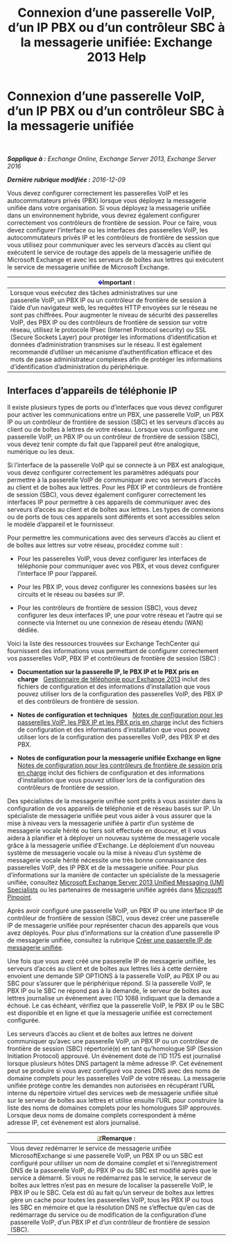 ﻿---
title: 'Connexion d’une passerelle VoIP, d’un IP PBX ou d’un contrôleur SBC à la messagerie unifiée: Exchange 2013 Help'
TOCTitle: Connexion d’une passerelle VoIP, d’un IP PBX ou d’un contrôleur SBC à la messagerie unifiée
ms:assetid: a7cecf59-b93a-413b-bb88-29f2669ef2cf
ms:mtpsurl: https://technet.microsoft.com/fr-fr/library/Bb124084(v=EXCHG.150)
ms:contentKeyID: 50555467
ms.date: 04/24/2018
mtps_version: v=EXCHG.150
ms.translationtype: HT
---

# Connexion d’une passerelle VoIP, d’un IP PBX ou d’un contrôleur SBC à la messagerie unifiée

 

_**Sapplique à :** Exchange Online, Exchange Server 2013, Exchange Server 2016_

_**Dernière rubrique modifiée :** 2016-12-09_

Vous devez configurer correctement les passerelles VoIP et les autocommutateurs privés (PBX) lorsque vous déployez la messagerie unifiée dans votre organisation. Si vous déployez la messagerie unifiée dans un environnement hybride, vous devrez également configurer correctement vos contrôleurs de frontière de session. Pour ce faire, vous devez configurer l’interface ou les interfaces des passerelles VoIP, les autocommutateurs privés IP et les contrôleurs de frontière de session que vous utilisez pour communiquer avec les serveurs d’accès au client qui exécutent le service de routage des appels de la messagerie unifiée de Microsoft Exchange et avec les serveurs de boîtes aux lettres qui exécutent le service de messagerie unifiée de Microsoft Exchange.

<table>
<thead>
<tr class="header">
<th><img src="images/JJ159813.important(EXCHG.150).gif" title="Important" alt="Important" />Important :</th>
</tr>
</thead>
<tbody>
<tr class="odd">
<td>Lorsque vous exécutez des tâches administratives sur une passerelle VoIP, un PBX IP ou un contrôleur de frontière de session à l’aide d’un navigateur web, les requêtes HTTP envoyées sur le réseau ne sont pas chiffrées. Pour augmenter le niveau de sécurité des passerelles VoIP, des PBX IP ou des contrôleurs de frontière de session sur votre réseau, utilisez le protocole IPsec (Internet Protocol security) ou SSL (Secure Sockets Layer) pour protéger les informations d’identification et données d’administration transmises sur le réseau. Il est également recommandé d’utiliser un mécanisme d’authentification efficace et des mots de passe administrateur complexes afin de protéger les informations d’identification d’administration du périphérique.</td>
</tr>
</tbody>
</table>


## Interfaces d’appareils de téléphonie IP

Il existe plusieurs types de ports ou d’interfaces que vous devez configurer pour activer les communications entre un PBX, une passerelle VoIP, un PBX IP ou un contrôleur de frontière de session (SBC) et les serveurs d’accès au client ou de boîtes à lettres de votre réseau. Lorsque vous configurez une passerelle VoIP, un PBX IP ou un contrôleur de frontière de session (SBC), vous devez tenir compte du fait que l’appareil peut être analogique, numérique ou les deux.

Si l’interface de la passerelle VoIP qui se connecte à un PBX est analogique, vous devez configurer correctement les paramètres adéquats pour permettre à la passerelle VoIP de communiquer avec vos serveurs d’accès au client et de boîtes aux lettres. Pour les PBX IP et contrôleurs de frontière de session (SBC), vous devez également configurer correctement les interfaces IP pour permettre à ces appareils de communiquer avec des serveurs d’accès au client et de boîtes aux lettres. Les types de connexions ou de ports de tous ces appareils sont différents et sont accessibles selon le modèle d’appareil et le fournisseur.

Pour permettre les communications avec des serveurs d’accès au client et de boîtes aux lettres sur votre réseau, procédez comme suit :

  - Pour les passerelles VoIP, vous devez configurer les interfaces de téléphonie pour communiquer avec vos PBX, et vous devez configurer l’interface IP pour l’appareil.

  - Pour les PBX IP, vous devez configurer les connexions basées sur les circuits et le réseau ou basées sur IP.

  - Pour les contrôleurs de frontière de session (SBC), vous devez configurer les deux interfaces IP, une pour votre réseau et l’autre qui se connecte via Internet ou une connexion de réseau étendu (WAN) dédiée.

Voici la liste des ressources trouvées sur Exchange TechCenter qui fournissent des informations vous permettant de configurer correctement vos passerelles VoIP, PBX IP et contrôleurs de frontière de session (SBC) :

  - **Documentation sur la passerelle IP, le PBX IP et le PBX pris en charge**   [Gestionnaire de téléphonie pour Exchange 2013](telephony-advisor-for-exchange-2013-exchange-2013-help.md) inclut des fichiers de configuration et des informations d’installation que vous pouvez utiliser lors de la configuration des passerelles VoIP, des PBX IP et des contrôleurs de frontière de session.

  - **Notes de configuration et techniques**   [Notes de configuration pour les passerelles VoIP, les PBX IP et les PBX pris en charge](configuration-notes-for-supported-voip-gateways-ip-pbxs-and-pbxs-exchange-2013-help.md) inclut des fichiers de configuration et des informations d’installation que vous pouvez utiliser lors de la configuration des passerelles VoIP, des PBX IP et des PBX.

  - **Notes de configuration pour la messagerie unifiée Exchange en ligne** [Notes de configuration pour les contrôleurs de frontière de session pris en charge](configuration-notes-for-supported-session-border-controllers-exchange-2013-help.md) inclut des fichiers de configuration et des informations d’installation que vous pouvez utiliser lors de la configuration des contrôleurs de frontière de session.   

Des spécialistes de la messagerie unifiée sont prêts à vous assister dans la configuration de vos appareils de téléphonie et de réseau basés sur IP. Un spécialiste de messagerie unifiée peut vous aider à vous assurer que la mise à niveau vers la messagerie unifiée à partir d’un système de messagerie vocale hérité ou tiers soit effectuée en douceur, et il vous aidera à planifier et à déployer un nouveau système de messagerie vocale grâce à la messagerie unifiée d’Exchange. Le déploiement d’un nouveau système de messagerie vocale ou la mise à niveau d’un système de messagerie vocale hérité nécessite une très bonne connaissance des passerelles VoIP, des IP PBX et de la messagerie unifiée. Pour plus d’informations sur la manière de contacter un spécialiste de la messagerie unifiée, consultez [Microsoft Exchange Server 2013 Unified Messaging (UM) Specialists](http://go.microsoft.com/fwlink/p/?linkid=262708) ou les partenaires de messagerie unifiée agréés dans [Microsoft Pinpoint](https://go.microsoft.com/fwlink/p/?linkid=261951).

Après avoir configuré une passerelle VoIP, un PBX IP ou une interface IP de contrôleur de frontière de session (SBC), vous devez créer une passerelle IP de messagerie unifiée pour représenter chacun des appareils que vous avez déployés. Pour plus d’informations sur la création d’une passerelle IP de messagerie unifiée, consultez la rubrique [Créer une passerelle IP de messagerie unifiée](create-a-um-ip-gateway-exchange-2013-help.md).

Une fois que vous avez créé une passerelle IP de messagerie unifiée, les serveurs d’accès au client et de boîtes aux lettres liés à cette dernière envoient une demande SIP OPTIONS à la passerelle VoIP, au PBX IP ou au SBC pour s’assurer que le périphérique répond. Si la passerelle VoIP, le PBX IP ou le SBC ne répond pas à la demande, le serveur de boîtes aux lettres journalise un événement avec l’ID 1088 indiquant que la demande a échoué. Le cas échéant, vérifiez que la passerelle VoIP, le PBX IP ou le SBC est disponible et en ligne et que la messagerie unifiée est correctement configurée.

Les serveurs d’accès au client et de boîtes aux lettres ne doivent communiquer qu’avec une passerelle VoIP, un PBX IP ou un contrôleur de frontière de session (SBC) répertorié(e) en tant qu’homologue SIP (Session Initiation Protocol) approuvé. Un événement doté de l’ID 1175 est journalisé lorsque plusieurs hôtes DNS partagent la même adresse IP. Cet événement peut se produire si vous avez configuré vos zones DNS avec des noms de domaine complets pour les passerelles VoIP de votre réseau. La messagerie unifiée protège contre les demandes non autorisées en récupérant l’URL interne du répertoire virtuel des services web de messagerie unifiée situé sur le serveur de boîtes aux lettres et utilise ensuite l’URL pour construire la liste des noms de domaines complets pour les homologues SIP approuvés. Lorsque deux noms de domaine complets correspondent à même adresse IP, cet événement est alors journalisé.

<table>
<thead>
<tr class="header">
<th><img src="images/JJ159664.note(EXCHG.150).gif" title="Remarque" alt="Remarque" />Remarque :</th>
</tr>
</thead>
<tbody>
<tr class="odd">
<td>Vous devez redémarrer le service de messagerie unifiée MicrosoftExchange si une passerelle VoIP, un PBX IP ou un SBC est configuré pour utiliser un nom de domaine complet et si l’enregistrement DNS de la passerelle VoIP, du PBX IP ou du SBC est modifié après que le service a démarré. Si vous ne redémarrez pas le service, le serveur de boîtes aux lettres n’est pas en mesure de localiser la passerelle VoIP, le PBX IP ou le SBC. Cela est dû au fait qu’un serveur de boîtes aux lettres gère un cache pour toutes les passerelles VoIP, tous les PBX IP ou tous les SBC en mémoire et que la résolution DNS ne s’effectue qu’en cas de redémarrage du service ou de modification de la configuration d’une passerelle VoIP, d’un PBX IP et d’un contrôleur de frontière de session (SBC).</td>
</tr>
</tbody>
</table>

